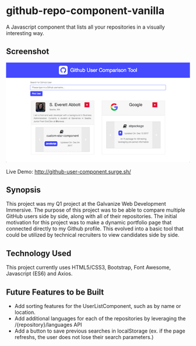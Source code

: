 # github-repo-component-vanilla
A Javascript component that lists all your repositories in a visually interesting way.

## Screenshot

![Alt text](app-Screenshot.png?raw=true "Picture of github-repo-component-vanilla")

Live Demo: http://github-user-component.surge.sh/

## Synopsis

This project was my Q1 project at the Galvanize Web Development Immersive. The purpose of this project was to be able to compare multiple GitHub users side by side, along with all of their repositories. The initial motivation for this project was to make a dynamic portfolio page that connected directly to my Github profile. This evolved into a basic tool that could be utilized by technical recruiters to view candidates side by side.

## Technology Used

This project currently uses HTML5/CSS3, Bootstrap, Font Awesome, Javascript (ES6) and Axios.

## Future Features to be Built

- Add sorting features for the UserListComponent, such as by name or location.
- Add additional languages for each of the repositories by leveraging the /{repository}/languages API
- Add a button to save previous searches in localStorage (ex. if the page refreshs, the user does not lose their search parameters.)
